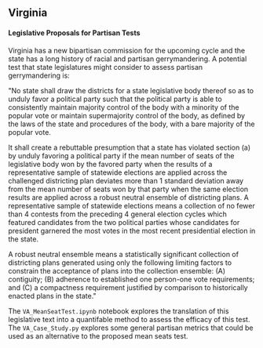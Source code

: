 ## Virginia 

#### Legislative Proposals for Partisan Tests

Virginia has a new bipartisan commission for the upcoming cycle and the state has a long history of racial and partisan gerrymandering. A potential test that state legislatures might consider to assess partisan gerrymandering is:

"No state shall draw the districts for a state legislative body thereof so as to unduly favor a political party such that the political party is able to consistently maintain majority control of the body with a minority of the popular vote or maintain supermajority control of the body, as defined by the laws of the state and procedures of the body, with a bare majority of the popular vote. 

It shall create a rebuttable presumption that a state has violated section (a) by unduly favoring a political party if the mean number of seats of the legislative body won by the favored party when the results of a representative sample of statewide elections are applied across the challenged districting plan deviates more than 1 standard deviation away from the mean number of seats won by that party when the same election results are applied across a robust neutral ensemble of districting plans.
A representative sample of statewide elections means a collection of no fewer than 4 contests from the preceding 4 general election cycles which featured candidates from the two political parties whose candidates for president garnered the most votes in the most recent presidential election in the state. 

A robust neutral ensemble means a statistically significant collection of districting plans generated using only the following limiting factors to constrain the acceptance of plans into the collection ensemble:
(A) contiguity;
(B) adherence to established one person-one vote requirements; and
(C) a compactness requirement justified by comparison to historically enacted plans in the state."

The `VA_MeanSeatTest.ipynb` notebook explores the translation of this legislative text into a quantifable method to assess the efficacy of this test. The `VA_Case_Study.py` explores some general partisan metrics that could be used as an alternative to the proposed mean seats test.


